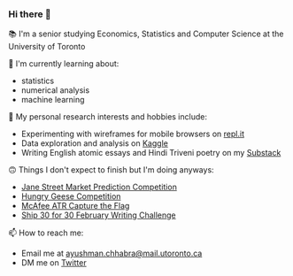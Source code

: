 ### Hi there 👋

📚 I'm a senior studying Economics, Statistics and Computer Science at the University of Toronto

🌱 I'm currently learning about:
- statistics
- numerical analysis
- machine learning

🧠 My personal research interests and hobbies include:
- Experimenting with wireframes for mobile browsers on [repl.it](https://repl.it/@ayushmxn/)
- Data exploration and analysis on [Kaggle](https://www.kaggle.com/ayushmxn)
- Writing English atomic essays and Hindi Triveni poetry on my [Substack](https://ayushmxn.substack.com/welcome)

🙃 Things I don't expect to finish but I'm doing anyways:
- [Jane Street Market Prediction Competition](https://www.kaggle.com/c/jane-street-market-prediction)
- [Hungry Geese Competition](https://www.kaggle.com/c/hungry-geese)
- [McAfee ATR Capture the Flag](https://www.mcafee.com/blogs/other-blogs/mcafee-labs/mcafee-atr-launches-education-inspired-capture-the-flag-contest/)
- [Ship 30 for 30 February Writing Challenge](https://ship30for30.com/)

📫 How to reach me:
- Email me at ayushman.chhabra@mail.utoronto.ca
- DM me on [Twitter](https://twitter.com/ayushmxn)
